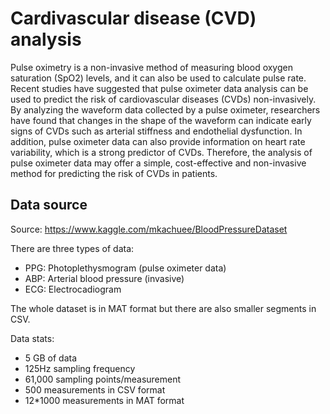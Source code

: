 # Cardivascular disease (CVD) analysis

Pulse oximetry is a non-invasive method of measuring blood oxygen saturation (SpO2) levels, and it can also be used to calculate pulse rate. Recent studies have suggested that pulse oximeter data analysis can be used to predict the risk of cardiovascular diseases (CVDs) non-invasively. By analyzing the waveform data collected by a pulse oximeter, researchers have found that changes in the shape of the waveform can indicate early signs of CVDs such as arterial stiffness and endothelial dysfunction. In addition, pulse oximeter data can also provide information on heart rate variability, which is a strong predictor of CVDs. Therefore, the analysis of pulse oximeter data may offer a simple, cost-effective and non-invasive method for predicting the risk of CVDs in patients.

## Data source

Source: https://www.kaggle.com/mkachuee/BloodPressureDataset

There are three types of data:
* PPG: Photoplethysmogram (pulse oximeter data)
* ABP: Arterial blood pressure (invasive)
* ECG: Electrocadiogram

The whole dataset is in MAT format but there are also smaller segments in CSV.

Data stats:
* 5 GB of data
* 125Hz sampling frequency
* 61,000 sampling points/measurement
* 500 measurements in CSV format
* 12*1000 measurements in MAT format
